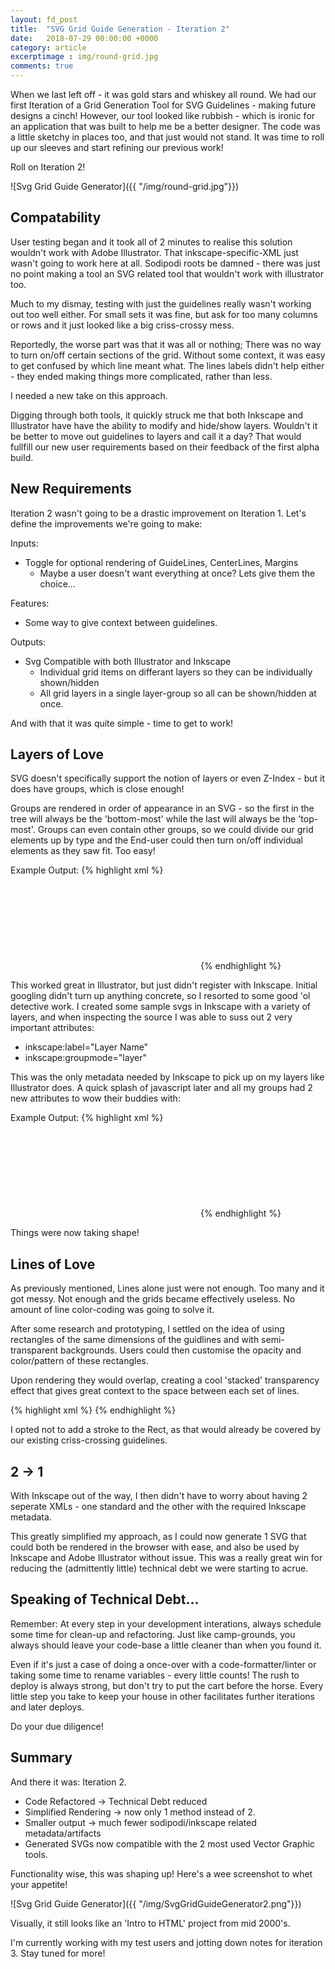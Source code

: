 ```yaml
---
layout: fd_post
title:  "SVG Grid Guide Generation - Iteration 2"
date:   2018-07-29 00:00:00 +0000
category: article
excerptimage : img/round-grid.jpg
comments: true
---
```


When we last left off - it was gold stars and whiskey all round. We had our first Iteration of a Grid Generation Tool for SVG Guidelines - making future designs a cinch! 
However, our tool looked like rubbish - which is ironic for an application that was built to help me be a better designer. The code was a little sketchy in places too, and that just would not stand. It was time to roll up our sleeves and start refining our previous work!

Roll on Iteration 2!

![Svg Grid Guide Generator]({{ "/img/round-grid.jpg"}})

## Compatability

User testing began and it took all of 2 minutes to realise this solution wouldn't work with Adobe Illustrator. That inkscape-specific-XML just wasn't going to work here at all. Sodipodi roots be damned - there was just no point making a tool an SVG related tool that wouldn't work with illustrator too.  

Much to my dismay, testing with just the guidelines really wasn't working out too well either. 
For small sets it was fine, but ask for too many columns or rows and it just looked like a big criss-crossy mess.

Reportedly, the worse part was that it was all or nothing; There was no way to turn on/off certain sections of the grid. 
Without some context, it was easy to get confused by which line meant what. The lines labels didn't help either - they ended making things more complicated, rather than less.

I needed a new take on this approach.

Digging through both tools, it quickly struck me that both Inkscape and Illustrator have have the ability to modify and hide/show layers. Wouldn't it be better to move out guidelines to layers and call it a day? That would fullfill our new user requirements based on their feedback of the first alpha build.

## New Requirements

Iteration 2 wasn't going to be a drastic improvement on Iteration 1. 
Let's define the improvements we're going to make:

Inputs:
* Toggle for optional rendering of GuideLines, CenterLines, Margins
    * Maybe a user doesn't want everything at once? Lets give them the choice... 

Features:
* Some way to give context between guidelines.

Outputs:
* Svg Compatible with both Illustrator and Inkscape
    * Individual grid items on differant layers so they can be individually shown/hidden
    * All grid layers in a single layer-group so all can be shown/hidden at once. 

And with that it was quite simple - time to get to work!

## Layers of Love
SVG doesn't specifically support the notion of layers or even Z-Index - but it does have groups, which is close enough!

Groups are rendered in order of appearance in an SVG - so the first in the tree will always be the 'bottom-most' while the last will always be the 'top-most'.
Groups can even contain other groups, so we could divide our grid elements up by type and the End-user could then turn on/off individual elements as they saw fit. Too easy!

Example Output:
{% highlight xml %}
<svg>
    <g id="Grid">
        <g id="Rectangles"></g>
        <g id="GuideLines"></g>
        <g id="CenterLines"></g>
    </g>
</svg>
{% endhighlight %}

This worked great in Illustrator, but just didn't register with Inkscape. Initial googling didn't turn up anything concrete, so I resorted to some good 'ol detective work.
I created some sample svgs in Inkscape with a variety of layers, and when inspecting the source I was able to suss out 2 very important attributes:

* inkscape:label="Layer Name"
* inkscape:groupmode="layer"

This was the only metadata needed by Inkscape to pick up on my layers like Illustrator does.
A quick splash of javascript later and all my groups had 2 new attributes to wow their buddies with:

Example Output:
{% highlight xml %}
<svg>
    <g id="Grid" inkscape:label="Grid" inkscape:groupmode="layer">
        <g id="Rectangles" inkscape:label="Rectangles" inkscape:groupmode="layer"></g>
        <g id="GuideLines" inkscape:label="GuideLines" inkscape:groupmode="layer"></g>
        <g id="CenterLines" inkscape:label="CenterLines" inkscape:groupmode="layer"></g>
    </g>
</svg>
{% endhighlight %}

Things were now taking shape!

## Lines of Love
As previously mentioned, Lines alone just were not enough. Too many and it got messy. Not enough and the grids became effectively useless. 
No amount of line color-coding was going to solve it.

After some research and prototyping, I settled on the idea of using rectangles of the same dimensions of the guidlines and with semi-transparent backgrounds. 
Users could then customise the opacity and color/pattern of these rectangles.

Upon rendering they would overlap, creating a cool 'stacked' transparency effect that gives great context to the space between each set of lines.

{% highlight xml %}
<rect x="0" y="0" width="45" height="540" style="fill:#FF0000;fill-opacity:0.10;"/>
{% endhighlight %}

I opted not to add a stroke to the Rect, as that would already be covered by our existing criss-crossing guidelines.

## 2 -> 1

With Inkscape out of the way, I then didn't have to worry about having 2 seperate XMLs - one standard and the other with the required Inkscape metadata.

This greatly simplified my approach, as I could now generate 1 SVG that could both be rendered in the browser with ease, and also be used by Inkscape and Adobe Illustrator without issue. This was a really great win for reducing the (admittently little) technical debt we were starting to acrue.

## Speaking of Technical Debt...

Remember: At every step in your development interations, always schedule some time for clean-up and refactoring. 
Just like camp-grounds, you always should leave your code-base a little cleaner than when you found it.

Even if it's just a case of doing a once-over with a code-formatter/linter or taking some time to rename variables - every little counts!
The rush to deploy is always strong, but don't try to put the cart before the horse. Every little step you take to keep your house in other facilitates further iterations and later deploys.

Do your due diligence!

## Summary

And there it was: Iteration 2.
* Code Refactored -> Technical Debt reduced
* Simplified Rendering -> now only 1 method instead of 2.
* Smaller output -> much fewer sodipodi/inkscape related metadata/artifacts
* Generated SVGs now compatible with the 2 most used Vector Graphic tools.

Functionality wise, this was shaping up! 
Here's a wee screenshot to whet your appetite!

![Svg Grid Guide Generator]({{ "/img/SvgGridGuideGenerator2.png"}})

Visually, it still looks like an 'Intro to HTML' project from mid 2000's.

I'm currently working with my test users and jotting down notes for iteration 3. Stay tuned for more!

[digitakt]: https://www.elektron.se/products/digitakt/